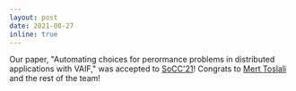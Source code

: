 ```yaml
---
layout: post
date: 2021-08-27 
inline: true
---
```


Our paper, "Automating choices for perormance problems in distributed
applications with VAIF," was accepted to
[SoCC'21](https://acmsocc.org/2021/)!  Congrats to [Mert
Toslali](https://mtoslalibu.github.io) and the rest of the team!
